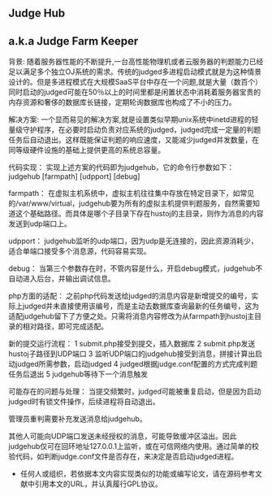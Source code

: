 Judge Hub
----
a.k.a Judge Farm Keeper 
--


背景: 
随着服务器性能的不断提升,一台高性能物理机或者云服务器的判题能力已经足以满足多个独立OJ系统的需求。传统的judged多进程启动模式就是为这种情景设计的。但是多进程模式在大规模SaaS平台中存在一个问题,就是大量（数百个）同时启动的judged可能在50％以上的时间里都是闲置状态中消耗着服务器宝贵的内存资源和奢侈的数据库长链接，定期轮询数据库也构成了不小的压力。

解决方案:
一个显而易见的解决方案,就是设置类似早期unix系统中inetd进程的轻量级守护程序，在必要时启动负责对应系统的judged，judged完成一定量的判题任务后自动退出。这样既能保证判题的响应速度，又能减少judged并发数量，在同等级硬件设施的基础上提供更高的系统总容量。

代码实现：
实现上述方案的代码即为judgehub，它的命令行参数如下：
judgehub [farmpath] [udpport] [debug]

farmpath：
在虚拟主机系统中，虚拟主机往往集中存放在特定目录下，如常见的/var/www/virtual，judgehub要为所有的虚拟主机提供判题服务，自然需要知道这个基础路径。而具体是哪个子目录下存在hustoj的主目录，则作为消息的内容发送到udp端口上。

udpport：
judgehub监听的udp端口，因为udp是无连接的，因此资源消耗少，适合单端口接受多个消息源，代码容易实现。

debug：
当第三个参数存在时，不管内容是什么，开启debug模式，judgehub不自动进入后台，并输出调试信息。

php方面的适配：
之前php代码发送给judged的消息内容是新增提交的编号，实际上judged并未直接使用该编号，而是主动去数据库查询最新的任务编号，这为适配judgehub留下了方便之处。只需将消息内容修改为从farmpath到hustoj主目录的相对路径，即可完成适配。

新的提交运行流程：
1 submit.php接受到提交，插入数据库
2 submit.php发送hustoj子路径到UDP端口
3 监听UDP端口的judgehub接受到消息，拼接计算出启动judged所需参数，启动judged
4 judged根据judge.conf配置的方式完成判题任务后退出
5 judgehub等待下一个消息触发

可能存在的问题与处理：
当提交频繁时，judged可能被重复启动，但是因为启动judged时有锁文件操作，后续进程将自动退出。

管理员重判需要补充发送消息给judgehub。

其他人可能向UDP端口发送未经授权的消息，可能导致缓冲区溢出。因此judgehub仅可在回环地址127.0.0.1上监听，或在可信网络内使用。通过简单的校验代码，如判断judge.conf文件是否存在，来决定是否启动judged进程。


* 任何人或组织，若依据本文内容实现类似的功能或编写论文，请在源码参考文献中引用本文的URL，并认真履行GPL协议。

